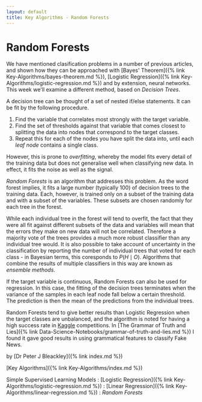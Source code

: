 ```yaml
---
layout: default
title: Key Algorithms - Random Forests
---
```


# Random Forests

We have mentioned clasification problems in a number of previous articles, and shown how they can be approached with [Bayes' Theorem]({% link Key-Algorithms/bayes-theorem.md %}), [Logistic Regression]({% link Key-Algorithms/logistic-regression.md %}) and by extension, neural networks. This week we'll examine a different method, based on *Decision Trees*.

A decision tree can be thought of a set of nested if/else statements. It can be fit by the following procedure.

1. Find the variable that correlates most strongly with the target variable.
2. Find the set of thresholds against that variable that comes closest to splitting the data into nodes that correspond to the target classes.
3. Repeat this for each of the nodes you have split the data into, until each *leaf node* contains a single class.

However, this is prone to *overfitting*, whereby the model fits every detail of the training data but does not generalise well when classifying new data. In effect, it fits the noise as well as the signal.

*Random Forests* is an algorithm that addresses this problem. As the word forest implies, it fits a large number (typically 100) of decision trees to the training data. Each, however, is trained only on a subset of the training data and with a subset of the variables. These subsets are chosen randomly for each tree in the forest.

While each individual tree in the forest will tend to overfit, the fact that they were all fit against different subsets of the data and variables will mean that the errors they make on new data will not be correlated. Therefore a majority vote of the trees provides a much more robust classifier than any individual tree would. It is also possible to take account of uncertainty in the classification by reporting the number of individual trees that voted for each class - in Bayesian terms, this coresponds to $P(H \mid O)$. Algorithms that combine the results of multiple classifiers in this way are known as *ensemble methods*.

If the target variable is continuous, Random Forests can also be used for regression. In this case, the fitting of the decision trees terminates when the variance of the samples in each leaf node fall below a certain threshold. The prediction is then the mean of the predictions from the individual trees.

Random Forests tend to give better results than Logistic Regression when the target classes are unbalanced, and the algorithm is noted for having a high success rate in [Kaggle](https://kaggle.com) competitions. In [The Grammar of Truth and Lies]({% link Data-Science-Notebooks/grammar-of-truth-and-lies.md %}) I found it gave good results in using grammatical features to classify Fake News.

by [Dr Peter J Bleackley]({% link index.md %})

[Key Algorithms]({% link Key-Algorithms/index.md %})

Simple Supervised Learning Models
: [Logistic Regression]({% link Key-Algorithms/logistic-regression.md %})
: [Linear Regression]({% link Key-Algorithms/linear-regression.md %})
: *Random Forests*
